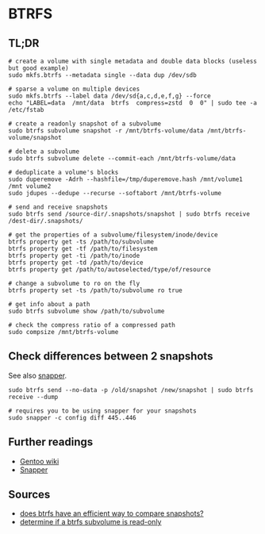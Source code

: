 # BTRFS

## TL;DR

```shell
# create a volume with single metadata and double data blocks (useless but good example)
sudo mkfs.btrfs --metadata single --data dup /dev/sdb

# sparse a volume on multiple devices
sudo mkfs.btrfs --label data /dev/sd{a,c,d,e,f,g} --force
echo "LABEL=data  /mnt/data  btrfs  compress=zstd  0  0" | sudo tee -a /etc/fstab

# create a readonly snapshot of a subvolume
sudo btrfs subvolume snapshot -r /mnt/btrfs-volume/data /mnt/btrfs-volume/snapshot

# delete a subvolume
sudo btrfs subvolume delete --commit-each /mnt/btrfs-volume/data

# deduplicate a volume's blocks
sudo duperemove -Adrh --hashfile=/tmp/duperemove.hash /mnt/volume1 /mnt volume2
sudo jdupes --dedupe --recurse --softabort /mnt/btrfs-volume

# send and receive snapshots
sudo btrfs send /source-dir/.snapshots/snapshot | sudo btrfs receive /dest-dir/.snapshots/

# get the properties of a subvolume/filesystem/inode/device
btrfs property get -ts /path/to/subvolume
btrfs property get -tf /path/to/filesystem
btrfs property get -ti /path/to/inode
btrfs property get -td /path/to/device
btrfs property get /path/to/autoselected/type/of/resource

# change a subvolume to ro on the fly
btrfs property set -ts /path/to/subvolume ro true

# get info about a path
sudo btrfs subvolume show /path/to/subvolume

# check the compress ratio of a compressed path
sudo compsize /mnt/btrfs-volume
```

## Check differences between 2 snapshots

See also [snapper].

```shell
sudo btrfs send --no-data -p /old/snapshot /new/snapshot | sudo btrfs receive --dump

# requires you to be using snapper for your snapshots
sudo snapper -c config diff 445..446
```

## Further readings

- [Gentoo wiki]
- [Snapper]

[gentoo wiki]: https://wiki.gentoo.org/wiki/Btrfs
[snapper]: snapper.md

## Sources

- [does btrfs have an efficient way to compare snapshots?]
- [determine if a btrfs subvolume is read-only]

[determine if a btrfs subvolume is read-only]: https://unix.stackexchange.com/questions/375645/determine-if-btrfs-subvolume-is-read-only#375646
[does btrfs have an efficient way to compare snapshots?]: https://serverfault.com/questions/399894/does-btrfs-have-an-efficient-way-to-compare-snapshots#419444
